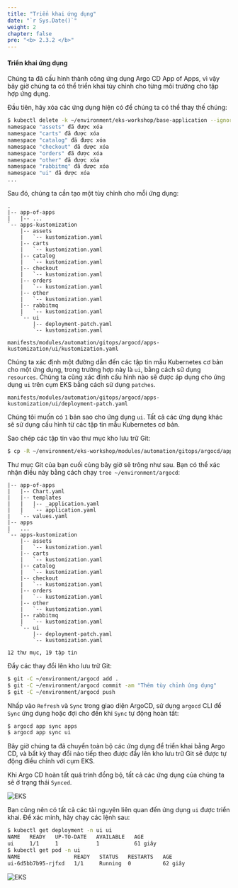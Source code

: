 ```yaml
---
title: "Triển khai ứng dụng"
date: "`r Sys.Date()`"
weight: 2
chapter: false
pre: "<b> 2.3.2 </b>"
---
```


#### Triển khai ứng dụng

Chúng ta đã cấu hình thành công ứng dụng Argo CD App of Apps, vì vậy bây giờ chúng ta có thể triển khai tùy chỉnh cho từng môi trường cho tập hợp ứng dụng.

Đầu tiên, hãy xóa các ứng dụng hiện có để chúng ta có thể thay thế chúng:

```bash
$ kubectl delete -k ~/environment/eks-workshop/base-application --ignore-not-found=true
namespace "assets" đã được xóa
namespace "carts" đã được xóa
namespace "catalog" đã được xóa
namespace "checkout" đã được xóa
namespace "orders" đã được xóa
namespace "other" đã được xóa
namespace "rabbitmq" đã được xóa
namespace "ui" đã được xóa
...
```

Sau đó, chúng ta cần tạo một tùy chỉnh cho mỗi ứng dụng:

```
.
|-- app-of-apps
|   |-- ...
`-- apps-kustomization
    |-- assets
    |   `-- kustomization.yaml
    |-- carts
    |   `-- kustomization.yaml
    |-- catalog
    |   `-- kustomization.yaml
    |-- checkout
    |   `-- kustomization.yaml
    |-- orders
    |   `-- kustomization.yaml
    |-- other
    |   `-- kustomization.yaml
    |-- rabbitmq
    |   `-- kustomization.yaml
    `-- ui
        |-- deployment-patch.yaml
        `-- kustomization.yaml
```

```file
manifests/modules/automation/gitops/argocd/apps-kustomization/ui/kustomization.yaml
```

Chúng ta xác định một đường dẫn đến các tập tin mẫu Kubernetes cơ bản cho một ứng dụng, trong trường hợp này là `ui`, bằng cách sử dụng `resources`. Chúng ta cũng xác định cấu hình nào sẽ được áp dụng cho ứng dụng `ui` trên cụm EKS bằng cách sử dụng `patches`.

```file
manifests/modules/automation/gitops/argocd/apps-kustomization/ui/deployment-patch.yaml
```

Chúng tôi muốn có `1` bản sao cho ứng dụng `ui`. Tất cả các ứng dụng khác sẽ sử dụng cấu hình từ các tập tin mẫu Kubernetes cơ bản.

Sao chép các tập tin vào thư mục kho lưu trữ Git:

```bash
$ cp -R ~/environment/eks-workshop/modules/automation/gitops/argocd/apps-kustomization ~/environment/argocd/
```

Thư mục Git của bạn cuối cùng bây giờ sẽ trông như sau. Bạn có thể xác nhận điều này bằng cách chạy `tree ~/environment/argocd`:

```
|-- app-of-apps
|   |-- Chart.yaml
|   |-- templates
|   |   |-- _application.yaml
|   |   `-- application.yaml
|   `-- values.yaml
|-- apps
|   ...
`-- apps-kustomization
    |-- assets
    |   `-- kustomization.yaml
    |-- carts
    |   `-- kustomization.yaml
    |-- catalog
    |   `-- kustomization.yaml
    |-- checkout
    |   `-- kustomization.yaml
    |-- orders
    |   `-- kustomization.yaml
    |-- other
    |   `-- kustomization.yaml
    |-- rabbitmq
    |   `-- kustomization.yaml
    `-- ui
        |-- deployment-patch.yaml
        `-- kustomization.yaml

12 thư mục, 19 tập tin
```

Đẩy các thay đổi lên kho lưu trữ Git:

```bash
$ git -C ~/environment/argocd add .
$ git -C ~/environment/argocd commit -am "Thêm tùy chỉnh ứng dụng"
$ git -C ~/environment/argocd push
```

Nhấp vào `Refresh` và `Sync` trong giao diện ArgoCD, sử dụng `argocd` CLI để `Sync` ứng dụng hoặc đợi cho đến khi `Sync` tự động hoàn tất:

```bash
$ argocd app sync apps
$ argocd app sync ui
```

Bây giờ chúng ta đã chuyển toàn bộ các ứng dụng để triển khai bằng Argo CD, và bất kỳ thay đổi nào tiếp theo được đẩy lên kho lưu trữ Git sẽ được tự động điều chỉnh với cụm EKS.

Khi Argo CD hoàn tất quá trình đồng bộ, tất cả các ứng dụng của chúng ta sẽ ở trạng thái `Synced`.

![EKS](/images/0006/00050.png?featherlight=false&width=90pc)

Bạn cũng nên có tất cả các tài nguyên liên quan đến ứng dụng `ui` được triển khai. Để xác minh, hãy chạy các lệnh sau:

```bash hook=deploy
$ kubectl get deployment -n ui ui
NAME   READY   UP-TO-DATE   AVAILABLE   AGE
ui     1/1     1            1           61 giây
$ kubectl get pod -n ui
NAME                 READY   STATUS   RESTARTS   AGE
ui-6d5bb7b95-rjfxd   1/1     Running  0          62 giây
```

![EKS](/images/0006/00051.png?featherlight=false&width=90pc)